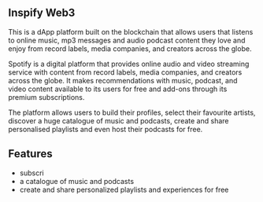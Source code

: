 ## Inspify Web3

This is a dApp platform built on the blockchain that allows users that listens to online music, mp3 messages and audio podcast content they love and enjoy from record labels, media companies, and creators across the globe.

Spotify is a digital platform that provides online audio and video streaming service with content from record labels, media companies, and creators across the globe. It makes recommendations with music, podcast, and video content available to its users for free and add-ons through its premium subscriptions.

The platform allows users to build their profiles, select their favourite artists, discover a huge catalogue of music and podcasts, create and share personalised playlists and even host their podcasts for free.

## Features


- subscri
- a catalogue of music and podcasts
- create and share personalized playlists and experiences for free
